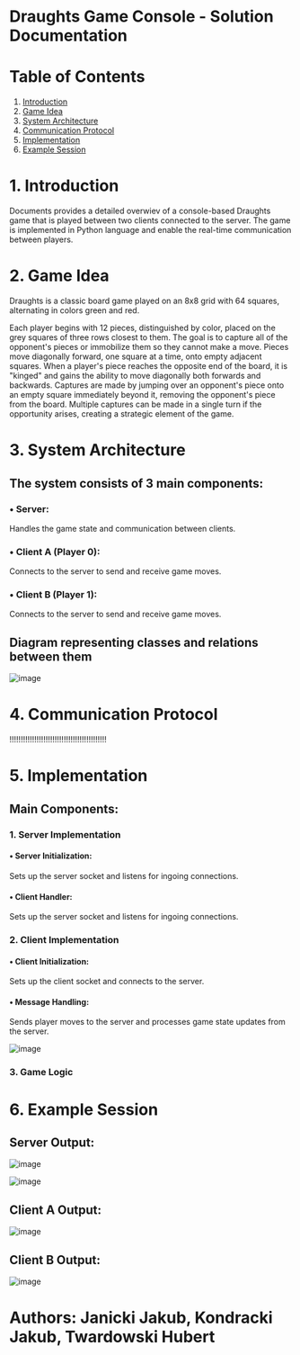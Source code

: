 # Draughts Game Console - Solution Documentation

# Table of Contents
1. [Introduction](https://github.com/HUBTVson/Draughts_Communication/blob/main/README.md#1-introduction)
2. [Game Idea](https://github.com/HUBTVson/Draughts_Communication/blob/main/README.md#2-game-idea)
3. [System Architecture](https://github.com/HUBTVson/Draughts_Communication/blob/main/README.md#3-system-architecture)
4. [Communication Protocol](https://github.com/HUBTVson/Draughts_Communication/blob/main/README.md#4-communication-protocol)
5. [Implementation](https://github.com/HUBTVson/Draughts_Communication/blob/main/README.md#5-implementation)
6. [Example Session](https://github.com/HUBTVson/Draughts_Communication/blob/main/README.md#6-example-session)

# 1. Introduction
Documents provides a detailed overwiev of a console-based Draughts game that is played between two clients connected to the server. The game is implemented in Python language and enable the real-time communication between players.

# 2. Game Idea
Draughts is a classic board game played on an 8x8 grid with 64 squares, alternating in colors green and red.

Each player begins with 12 pieces, distinguished by color, placed on the grey squares of three rows closest to them.
The goal is to capture all of the opponent's pieces or immobilize them so they cannot make a move.
Pieces move diagonally forward, one square at a time, onto empty adjacent squares.
When a player's piece reaches the opposite end of the board, it is "kinged" and gains the ability to move diagonally both forwards and backwards.
Captures are made by jumping over an opponent's piece onto an empty square immediately beyond it, removing the opponent's piece from the board.
Multiple captures can be made in a single turn if the opportunity arises, creating a strategic element of the game.

# 3. System Architecture
## The system consists of 3 main components:
### • Server:
Handles the game state and communication between clients.
### • Client A (Player 0):
Connects to the server to send and receive game moves.
### • Client B (Player 1):
Connects to the server to send and receive game moves.
## Diagram representing classes and relations between them
![image](https://github.com/HUBTVson/Draughts_Communication/assets/128641214/b2f404b3-0553-4a7e-8fce-8e51fb4d93c4)


# 4. Communication Protocol
!!!!!!!!!!!!!!!!!!!!!!!!!!!!!!!!!!!!!!!!!!!

# 5. Implementation
## Main Components:
### 1. Server Implementation
#### • Server Initialization:
Sets up the server socket and listens for ingoing connections.
#### • Client Handler:
Sets up the server socket and listens for ingoing connections.
### 2. Client Implementation
#### • Client Initialization:
Sets up the client socket and connects to the server.
#### • Message Handling:
Sends player moves to the server and processes game state updates from the server.

![image](https://github.com/HUBTVson/Draughts_Communication/assets/128641214/63b1c823-984f-4637-b698-047cf37d40e4)

### 3. Game Logic

# 6. Example Session
## Server Output:
![image](https://github.com/HUBTVson/Draughts_Communication/assets/120310542/b161b091-c369-4314-8406-bd1efc0b6f3b)

![image](https://github.com/HUBTVson/Draughts_Communication/assets/120310542/ae30d62c-339d-4240-a879-8a0707658ddf)

## Client A Output:
![image](https://github.com/HUBTVson/Draughts_Communication/assets/120310542/bdbe14eb-761d-4f86-b462-86d5fc275f91)

## Client B Output:
![image](https://github.com/HUBTVson/Draughts_Communication/assets/120310542/a8f9df71-bb2c-4009-b2b6-19f3a2986419)

# Authors: Janicki Jakub, Kondracki Jakub, Twardowski Hubert





